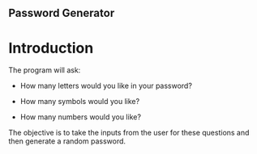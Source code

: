 
## Password Generator

# Introduction

The program will ask:

- How many letters would you like in your password?

- How many symbols would you like?

- How many numbers would you like?

The objective is to take the inputs from the user for these questions and then generate a random password. 

